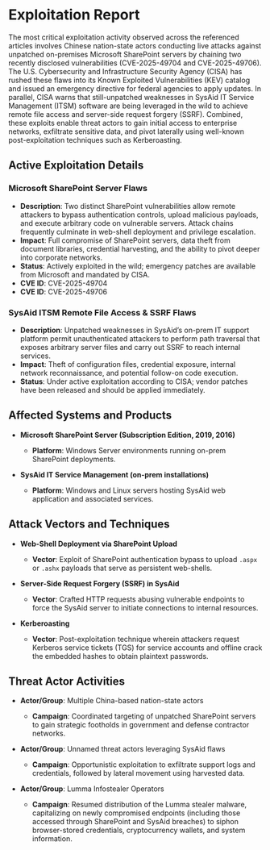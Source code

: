 # Exploitation Report

The most critical exploitation activity observed across the referenced articles involves Chinese nation-state actors conducting live attacks against unpatched on-premises Microsoft SharePoint servers by chaining two recently disclosed vulnerabilities (CVE-2025-49704 and CVE-2025-49706). The U.S. Cybersecurity and Infrastructure Security Agency (CISA) has rushed these flaws into its Known Exploited Vulnerabilities (KEV) catalog and issued an emergency directive for federal agencies to apply updates. In parallel, CISA warns that still-unpatched weaknesses in SysAid IT Service Management (ITSM) software are being leveraged in the wild to achieve remote file access and server-side request forgery (SSRF). Combined, these exploits enable threat actors to gain initial access to enterprise networks, exfiltrate sensitive data, and pivot laterally using well-known post-exploitation techniques such as Kerberoasting.

## Active Exploitation Details

### Microsoft SharePoint Server Flaws
- **Description**: Two distinct SharePoint vulnerabilities allow remote attackers to bypass authentication controls, upload malicious payloads, and execute arbitrary code on vulnerable servers. Attack chains frequently culminate in web-shell deployment and privilege escalation.
- **Impact**: Full compromise of SharePoint servers, data theft from document libraries, credential harvesting, and the ability to pivot deeper into corporate networks.
- **Status**: Actively exploited in the wild; emergency patches are available from Microsoft and mandated by CISA.
- **CVE ID**: CVE-2025-49704  
- **CVE ID**: CVE-2025-49706  

### SysAid ITSM Remote File Access & SSRF Flaws
- **Description**: Unpatched weaknesses in SysAid’s on-prem IT support platform permit unauthenticated attackers to perform path traversal that exposes arbitrary server files and carry out SSRF to reach internal services.
- **Impact**: Theft of configuration files, credential exposure, internal network reconnaissance, and potential follow-on code execution.
- **Status**: Under active exploitation according to CISA; vendor patches have been released and should be applied immediately.

## Affected Systems and Products

- **Microsoft SharePoint Server (Subscription Edition, 2019, 2016)**  
  - **Platform**: Windows Server environments running on-prem SharePoint deployments.

- **SysAid IT Service Management (on-prem installations)**  
  - **Platform**: Windows and Linux servers hosting SysAid web application and associated services.

## Attack Vectors and Techniques

- **Web-Shell Deployment via SharePoint Upload**  
  - **Vector**: Exploit of SharePoint authentication bypass to upload `.aspx` or `.ashx` payloads that serve as persistent web-shells.

- **Server-Side Request Forgery (SSRF) in SysAid**  
  - **Vector**: Crafted HTTP requests abusing vulnerable endpoints to force the SysAid server to initiate connections to internal resources.

- **Kerberoasting**  
  - **Vector**: Post-exploitation technique wherein attackers request Kerberos service tickets (TGS) for service accounts and offline crack the embedded hashes to obtain plaintext passwords.

## Threat Actor Activities

- **Actor/Group**: Multiple China-based nation-state actors  
  - **Campaign**: Coordinated targeting of unpatched SharePoint servers to gain strategic footholds in government and defense contractor networks.

- **Actor/Group**: Unnamed threat actors leveraging SysAid flaws  
  - **Campaign**: Opportunistic exploitation to exfiltrate support logs and credentials, followed by lateral movement using harvested data.

- **Actor/Group**: Lumma Infostealer Operators  
  - **Campaign**: Resumed distribution of the Lumma stealer malware, capitalizing on newly compromised endpoints (including those accessed through SharePoint and SysAid breaches) to siphon browser-stored credentials, cryptocurrency wallets, and system information.

